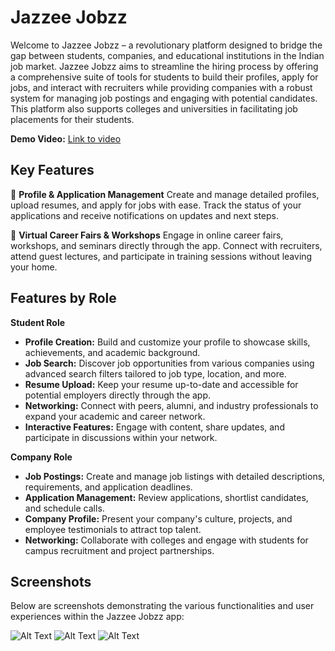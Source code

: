 # Jazzee Jobzz

Welcome to Jazzee Jobzz – a revolutionary platform designed to bridge the gap between students, companies, and educational institutions in the Indian job market. Jazzee Jobzz aims to streamline the hiring process by offering a comprehensive suite of tools for students to build their profiles, apply for jobs, and interact with recruiters while providing companies with a robust system for managing job postings and engaging with potential candidates. This platform also supports colleges and universities in facilitating job placements for their students.

**Demo Video:** [Link to video](https://www.loom.com/share/ac9488e3b48e453c8b48c0642f264aee?sid=9867b7a3-92a8-45a8-99ca-c8a1e3fbb4ae "Open demo video")

## Key Features

📝 **Profile & Application Management**
Create and manage detailed profiles, upload resumes, and apply for jobs with ease. Track the status of your applications and receive notifications on updates and next steps.

🎥 **Virtual Career Fairs & Workshops**
Engage in online career fairs, workshops, and seminars directly through the app. Connect with recruiters, attend guest lectures, and participate in training sessions without leaving your home.

## Features by Role

**Student Role**
- **Profile Creation:** Build and customize your profile to showcase skills, achievements, and academic background.
- **Job Search:** Discover job opportunities from various companies using advanced search filters tailored to job type, location, and more.
- **Resume Upload:** Keep your resume up-to-date and accessible for potential employers directly through the app.
- **Networking:** Connect with peers, alumni, and industry professionals to expand your academic and career network.
- **Interactive Features:** Engage with content, share updates, and participate in discussions within your network.

**Company Role**
- **Job Postings:** Create and manage job listings with detailed descriptions, requirements, and application deadlines.
- **Application Management:** Review applications, shortlist candidates, and schedule calls.
- **Company Profile:** Present your company's culture, projects, and employee testimonials to attract top talent.
- **Networking:** Collaborate with colleges and engage with students for campus recruitment and project partnerships.

## Screenshots
Below are screenshots demonstrating the various functionalities and user experiences within the Jazzee Jobzz app:

![Alt Text](![Screenshot_20240903_222141](https://github.com/user-attachments/assets/de7d7f85-756b-43ba-9c63-32c21bf0440f)
) ![Alt Text](![Screenshot_20240903_222141](https://github.com/user-attachments/assets/de7d7f85-756b-43ba-9c63-32c21bf0440f)
) ![Alt Text](![Screenshot_20240903_222141](https://github.com/user-attachments/assets/de7d7f85-756b-43ba-9c63-32c21bf0440f)
) 

